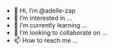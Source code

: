 - 👋 Hi, I’m @adelle-zap
- 👀 I’m interested in ...
- 🌱 I’m currently learning ...
- 💞️ I’m looking to collaborate on ...
- 📫 How to reach me ...

<!---
adelle-zap/adelle-zap is a ✨ special ✨ repository because its `README.md` (this file) appears on your GitHub profile.
You can click the Preview link to take a look at your changes.
---> 
